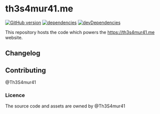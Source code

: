 # th3s4mur41.me

[![GitHub version](https://badge.fury.io/gh/https%3A%2F%2Fgithub.com%2FTh3S4mur41%2Fth3s4mur41.me.svg)](https://badge.fury.io/gh/https%3A%2F%2Fgithub.com%2FTh3S4mur41%2Fth3s4mur41.me)
[![dependencies](https://david-dm.org/webcompat/Th3S4mur41/th3s4mur41.me.svg)](https://david-dm.org/Th3S4mur41/th3s4mur41.me/)
[![devDependencies](https://david-dm.org/webcompat/Th3S4mur41/th3s4mur41.me/dev-status.svg)](https://david-dm.org/Th3S4mur41/th3s4mur41.me/)

This repository hosts the code which powers the https://th3s4mur41.me website.

## Changelog

## Contributing

@Th3S4mur41

### Licence

The source code and assets are owned by @Th3S4mur41
